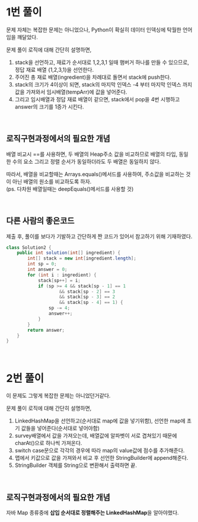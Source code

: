 # 1번 풀이
문제 자체는 복잡한 문제는 아니었으나, Python이 확실히 데이터 인덱싱에 탁월한 언어임을 꺠달았다.

문제 풀이 로직에 대해 간단히 설명하면,
1. stack을 선언하고, 재료가 순서대로 1,2,3,1 일때 햄버거 하나를 만들 수 있으므로, 정답 재료 배열 {1,2,3,1}을 선언한다.
2. 주어진 총 재료 배열(ingredient)을 차례대로 돌면서 stack에 push한다.
3. stack의 크기가 4이상이 되면, stack의 마지막 인덱스 -4 부터 마지막 인덱스 까지 값을 가져와서 임시배열(tempArr)에 값을 넣어준다.
4. 그리고 임시배열과 정답 재료 배열이 같으면, stack에서 pop을 4번 시행하고 answer의 크기를 1증가 시킨다.
</br>

## 로직구현과정에서의 필요한 개념
배열 비교시 ==를 사용하면, 두 배열의 Heap주소 값을 비교하므로 배열의 타입, 동일한 수의 요소 그리고 정렬 순서가 동일하더라도 두 배열은 동일하지 않다.   

따라서, 배열을 비교할때는 Arrays.equals()메서드를 사용하여, 주소값을 비교하는 것이 아닌 배열의 원소를 비교하도록 하자.   
(ps. 다차원 배열일때는 deepEquals()메서드를 사용할 것)
 
</br>

## 다른 사람의 좋은코드
제출 후, 풀이를 보다가 기발하고 간단하게 짠 코드가 있어서 참고하기 위해 기재하였다.

``` java
class Solution2 {
    public int solution(int[] ingredient) {
        int[] stack = new int[ingredient.length];
        int sp = 0;
        int answer = 0;
        for (int i : ingredient) {
            stack[sp++] = i;
            if (sp >= 4 && stack[sp - 1] == 1
                    && stack[sp - 2] == 3
                    && stack[sp - 3] == 2
                    && stack[sp - 4] == 1) {
                sp -= 4;
                answer++;
            }
        }
        return answer;
    }
}
```
</br>

# 2번 풀이
이 문제도 그렇게 복잡한 문제는 아니었던거같다.

문제 풀이 로직에 대해 간단히 설명하면,
1. LinkedHashMap을 선언하고(순서대로 map에 값을 넣기위함), 선언한 map에 초기 값들을 넣어준다(순서대로 넣어야함)
2. survey배열에서 값을 가져오는데, 배열값에 알파벳이 서로 겹쳐있기 때문에 charAt()으로 하나씩 가져온다.
3. switch case문으로 각각의 경우에 따라 map의 value값에 점수를 추가해준다.
4. 맵에서 키값으로 값을 가져와서 비교 후 선언한 StringBuilder에 append해준다.
5. StringBuilder 객체를 String으로 변환해서 출력하면 끝.
</br>

## 로직구현과정에서의 필요한 개념
자바 Map 종류중에 **삽입 순서대로 정렬해주는 LinkedHashMap**을 알아야했다.